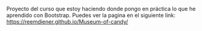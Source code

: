Proyecto del curso que estoy haciendo donde pongo en práctica lo que he aprendido con Bootstrap.
Puedes ver la pagina en el siguiente link: https://reemdiener.github.io/Museum-of-candy/
